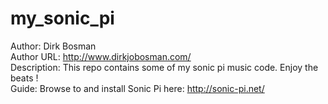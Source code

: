 # my_sonic_pi

Author: Dirk Bosman <br />
Author URL: http://www.dirkjobosman.com/ <br />
Description: This repo contains some of my sonic pi music code. Enjoy the beats ! <br />
Guide: Browse to and install Sonic Pi here: http://sonic-pi.net/
